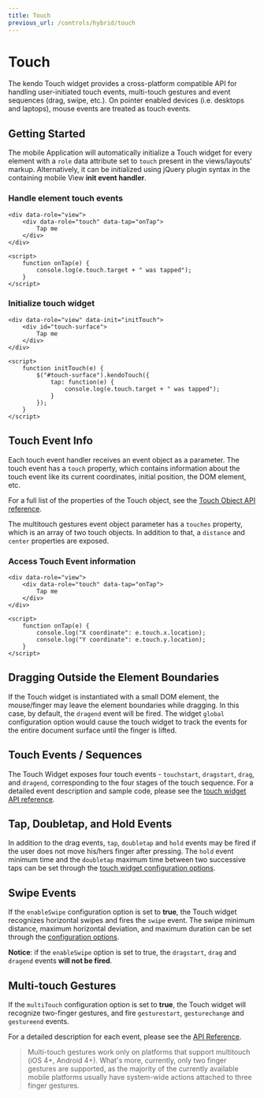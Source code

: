 ```yaml
---
title: Touch
previous_url: /controls/hybrid/touch
---
```


# Touch

The kendo Touch widget provides a cross-platform compatible API for handling user-initiated touch events, multi-touch gestures and event sequences (drag, swipe, etc.).
On pointer enabled devices (i.e. desktops and laptops), mouse events are treated as touch events.

## Getting Started

The mobile Application will automatically initialize a Touch widget for every element with a `role` data attribute set to `touch` present in the views/layouts' markup.
Alternatively, it can be initialized using jQuery plugin syntax in the containing mobile View **init event handler**.

### Handle element touch events

    <div data-role="view">
        <div data-role="touch" data-tap="onTap">
            Tap me
        </div>
    </div>

    <script>
        function onTap(e) {
            console.log(e.touch.target + " was tapped");
        }
    </script>

### Initialize touch widget

    <div data-role="view" data-init="initTouch">
        <div id="touch-surface">
            Tap me
        </div>
    </div>

    <script>
        function initTouch(e) {
            $("#touch-surface").kendoTouch({
                tap: function(e) {
                    console.log(e.touch.target + " was tapped");
                }
            });
        }
    </script>

## Touch Event Info

Each touch event handler receives an event object as a parameter. The touch event has a `touch` property,
which contains information about the touch event like its current coordinates, initial position,
the DOM element, etc.

For a full list of the properties of the Touch object, see the [Touch Object API reference](/api/mobile/touch/#TouchObject).

The multitouch gestures event object parameter has a `touches` property, which is an array of two touch objects.
In addition to that, a `distance` and `center` properties are exposed.

### Access Touch Event information

    <div data-role="view">
        <div data-role="touch" data-tap="onTap">
            Tap me
        </div>
    </div>

    <script>
        function onTap(e) {
            console.log("X coordinate": e.touch.x.location);
            console.log("Y coordinate": e.touch.y.location);
        }
    </script>

## Dragging Outside the Element Boundaries

If the Touch widget is instantiated with a small DOM element, the mouse/finger may leave the element boundaries while dragging.
In this case, by default, the `dragend` event will be fired.
The widget `global` configuration option would cause the touch widget to track the events for the entire document surface until the finger is lifted.

## Touch Events / Sequences

The Touch Widget exposes four touch events - `touchstart`, `dragstart`, `drag`, and `dragend`, corresponding to the four stages of the touch sequence.
For a detailed event description and sample code, please see the [touch widget API reference](/api/mobile/touch).

## Tap, Doubletap, and Hold Events

In addition to the drag events, `tap`, `doubletap` and `hold` events may be fired if the user does not move his/hers finger after pressing.
The `hold` event minimum time and the `doubletap` maximum time between two successive taps can be set through the [touch widget configuration options](/api/mobile/touch#configuration).

## Swipe Events

If the `enableSwipe` configuration option is set to **true**, the Touch widget recognizes horizontal swipes and fires the `swipe` event.
The swipe minimum distance, maximum horizontal deviation, and maximum duration can be set through the [configuration options](/api/mobile/touch#configuration).

**Notice**: if the `enableSwipe` option is set to true, the `dragstart`, `drag` and `dragend` events **will not be fired**.

## Multi-touch Gestures

If the `multiTouch` configuration option is set to **true**, the Touch widget will recognize two-finger gestures,
and fire `gesturestart`, `gesturechange` and `gestureend` events.

For a detailed description for each event, please see the [API Reference](/api/mobile/touch).

> Multi-touch gestures work only on platforms that support multitouch (iOS 4+, Android 4+). What's more, currently, only two finger gestures are supported,
as the majority of the currently available mobile platforms usually have system-wide actions attached to three finger gestures.
